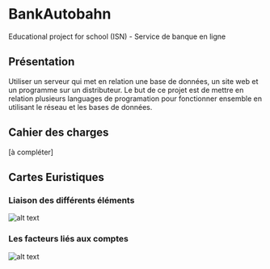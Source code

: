 # BankAutobahn

Educational project for school (ISN) - Service de banque en ligne

## Présentation

Utiliser un serveur qui met en relation une base de données, un site web et un programme sur un distributeur. Le but de ce projet est de mettre en relation plusieurs languages de programation pour fonctionner ensemble en utilisant le réseau et les bases de données.



## Cahier des charges

[à compléter]



## Cartes Euristiques
### Liaison des différents éléments
![alt text](https://github.com/Elyox/BankAutobahn/blob/master/misc/elements.png)

### Les facteurs liés aux comptes
![alt text](https://github.com/Elyox/BankAutobahn/blob/master/misc/compte.png)
